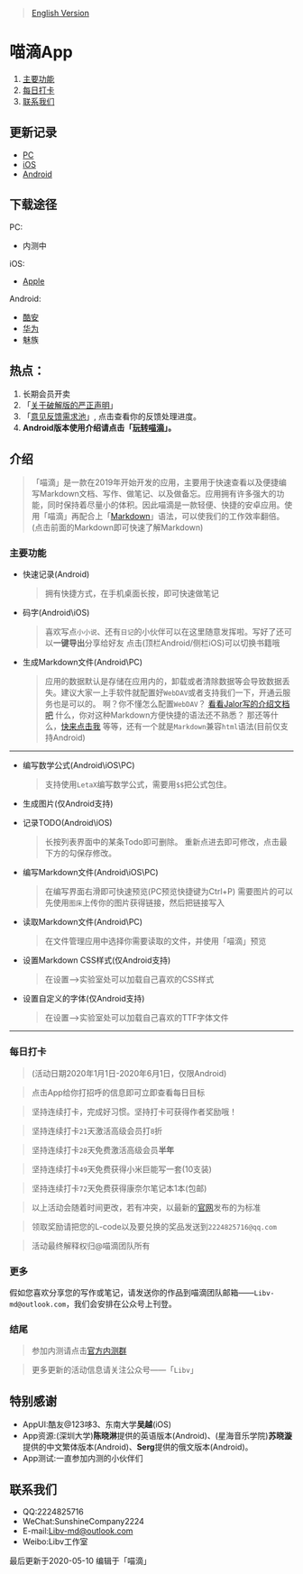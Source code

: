 > [English Version](https://sunshinesudio.com/miad-English)

# 喵滴App
1.  [主要功能](#主要功能)
2.  [每日打卡](#每日打卡)
3.  [联系我们](#联系我们)

## 更新记录
* [PC](https://sunshinesudio.com/PC/log)
* [iOS](https://sunshinesudio.com/iOS/log)
* [Android](https://sunshinesudio.com/Android/log)

## 下载途径
PC:

* 内测中

iOS:
* [Apple](https://apps.apple.com/cn/app/%E5%96%B5%E6%BB%B4/id1497445971)

Android:
* [酷安](https://www.coolapk.com/apk/cn.sunshinesudio.libv)
* [华为](https://appstore.huawei.com/app/C101050203)
* 魅族

## 热点：
1. 长期会员开卖
1. 「[关于破解版的严正声明](https://jaloroo.github.io/help/Crack)」
1. 「[意见反馈需求池](https://github.com/Libv-MiaD/MiaD-Suggestion/issues)」, 点击查看你的反馈处理进度。
1. **Android版本使用介绍请点击「[玩转喵滴](https://jaloroo.github.io/help/help)」。**

## 介绍
> 「喵滴」是一款在2019年开始开发的应用，主要用于快速查看以及便捷编写Markdown文档、写作、做笔记、以及做备忘。应用拥有许多强大的功能，同时保持着尽量小的体积。因此喵滴是一款轻便、快捷的安卓应用。使用「喵滴」再配合上「[Markdown](https://jaloroo.github.io/Markdown-Intro)」语法，可以使我们的工作效率翻倍。(点击前面的Markdown即可快速了解Markdown)

### 主要功能
* 快速记录(Android)
	> 拥有快捷方式，在手机桌面长按，即可快速做笔记

* 码字(Android\iOS)
	> 喜欢写点`小小说`、还有`日记`的小伙伴可以在这里随意发挥啦。写好了还可以**一键导出**分享给好友
	> 点击(顶栏Android/侧栏iOS)可以切换书籍哦

* 生成Markdown文件(Android\PC)
	> 应用的数据默认是存储在应用内的，卸载或者清除数据等会导致数据丢失。建议大家一上手软件就配置好`WebDAV`或者支持我们一下，开通云服务也是可以的。
	> 啊？你不懂怎么配置`WebDAV`？
	> [看看Jalor写的介绍文档吧](https://www.jianguoyun.com/p/DUGwV7oQg7GBCBj59sQC)
	> 什么，你对这种Markdown方便快捷的语法还不熟悉？
	> 那还等什么，[快来点击我](https://github.com/younghz/Markdown)
	> 等等，还有一个就是`Markdown`兼容`html`语法(目前仅支持Android)
---

* 编写数学公式(Android\iOS\PC)
	>支持使用`LetaX`编写数学公式，需要用`$$`把公式包住。

* 生成图片(仅Android支持)

* 记录TODO(Android\iOS)
	> 长按列表界面中的某条Todo即可删除。
	> 重新点进去即可修改，点击最下方的勾保存修改。

* 编写Markdown文件(Android\iOS\PC)
	> 在编写界面右滑即可快速预览(PC预览快捷键为Ctrl+P)
	> 需要图片的可以先使用`图床`上传你的图片获得链接，然后把链接写入

* 读取Markdown文件(Android\PC)
	> 在文件管理应用中选择你需要读取的文件，并使用「喵滴」预览

* 设置Markdown CSS样式(仅Android支持)
	> 在设置—>实验室处可以加载自己喜欢的CSS样式

* 设置自定义的字体(仅Android支持)
	> 在设置—>实验室处可以加载自己喜欢的TTF字体文件

---

### 每日打卡
> (活动日期2020年1月1日-2020年6月1日，仅限Android)

> 点击App给你打招呼的信息即可立即查看每日目标

> 坚持连续打卡，完成好习惯。坚持打卡可获得作者奖励哦！

> 坚持连续打卡`21`天激活高级会员打`8`折

> 坚持连续打卡`28`天免费激活高级会员**半年**

> 坚持连续打卡`49`天免费获得小米巨能写一套(10支装)

> 坚持连续打卡`72`天免费获得康奈尔笔记本1本(包邮)

> 以上活动会随着时间更改，若有冲突，以最新的[官网](https://sunshinesudio.com)发布的为标准

> 领取奖励请把您的L-code以及要兑换的奖品发送到`2224825716@qq.com`
    
> 活动最终解释权归@喵滴团队所有

### 更多
假如您喜欢分享您的写作或笔记，请发送你的作品到喵滴团队邮箱——`Libv-md@outlook.com`，我们会安排在公众号上刊登。

### 结尾
> 参加内测请点击[官方内测群](:https://jq.qq.com/?_wv=1027&k=52RzxWK)

> 更多更新的活动信息请关注公众号——「`Libv`」

## 特别感谢
* AppUI:酷友@123哆3、东南大学**吴越**(iOS)
* App资源:(深圳大学)**陈晓淋**提供的英语版本(Android)、(星海音乐学院)**苏晓漩**提供的中文繁体版本(Android)、**Serg**提供的俄文版本(Android)。
* App测试:一直参加内测的小伙伴们

## 联系我们
* QQ:2224825716
* WeChat:SunshineCompany2224
* E-mail:Libv-md@outlook.com
* Weibo:Libv工作室

最后更新于2020-05-10
编辑于「喵滴」
